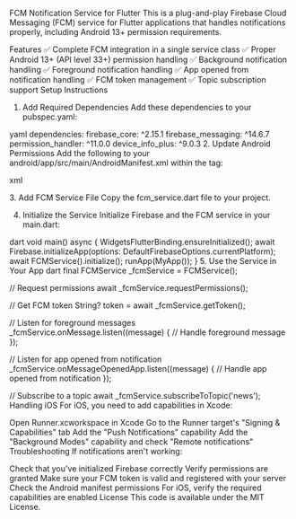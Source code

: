 FCM Notification Service for Flutter
This is a plug-and-play Firebase Cloud Messaging (FCM) service for Flutter applications that handles notifications properly, including Android 13+ permission requirements.

Features
✅ Complete FCM integration in a single service class
✅ Proper Android 13+ (API level 33+) permission handling
✅ Background notification handling
✅ Foreground notification handling
✅ App opened from notification handling
✅ FCM token management
✅ Topic subscription support
Setup Instructions
1. Add Required Dependencies
Add these dependencies to your pubspec.yaml:

yaml
dependencies:
  firebase_core: ^2.15.1
  firebase_messaging: ^14.6.7
  permission_handler: ^11.0.0
  device_info_plus: ^9.0.3
2. Update Android Permissions
Add the following to your android/app/src/main/AndroidManifest.xml within the <manifest> tag:

xml
<!-- FCM Permissions -->
<uses-permission android:name="android.permission.INTERNET"/>
<uses-permission android:name="android.permission.WAKE_LOCK"/>
<uses-permission android:name="android.permission.VIBRATE"/>

<!-- For Android 13+ (API level 33+) -->
<uses-permission android:name="android.permission.POST_NOTIFICATIONS"/>

<!-- FCM permissions for older Android versions -->
<uses-permission android:name="android.permission.RECEIVE_BOOT_COMPLETED"/>
3. Add FCM Service File
Copy the fcm_service.dart file to your project.

4. Initialize the Service
Initialize Firebase and the FCM service in your main.dart:

dart
void main() async {
  WidgetsFlutterBinding.ensureInitialized();
  await Firebase.initializeApp(options: DefaultFirebaseOptions.currentPlatform);
  await FCMService().initialize();
  runApp(MyApp());
}
5. Use the Service in Your App
dart
final FCMService _fcmService = FCMService();

// Request permissions
await _fcmService.requestPermissions();

// Get FCM token
String? token = await _fcmService.getToken();

// Listen for foreground messages
_fcmService.onMessage.listen((message) {
  // Handle foreground message
});

// Listen for app opened from notification
_fcmService.onMessageOpenedApp.listen((message) {
  // Handle app opened from notification
});

// Subscribe to a topic
await _fcmService.subscribeToTopic('news');
Handling iOS
For iOS, you need to add capabilities in Xcode:

Open Runner.xcworkspace in Xcode
Go to the Runner target's "Signing & Capabilities" tab
Add the "Push Notifications" capability
Add the "Background Modes" capability and check "Remote notifications"
Troubleshooting
If notifications aren't working:

Check that you've initialized Firebase correctly
Verify permissions are granted
Make sure your FCM token is valid and registered with your server
Check the Android manifest permissions
For iOS, verify the required capabilities are enabled
License
This code is available under the MIT License.

